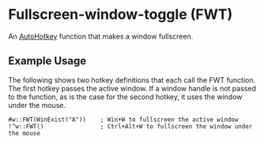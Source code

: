 # Fullscreen-window-toggle (FWT)
An [AutoHotkey](https://autohotkey.com/) function that makes a window fullscreen. 

## Example Usage
The following shows two hotkey definitions that each call the FWT function. The first hotkey passes the active window. If a window handle is not passed to the function, as is the case for the second hotkey, it uses the window under the mouse.
```autohotkey
#w::FWT(WinExist("A"))    ; Win+W to fullscreen the active window
!^w::FWT()                ; Ctrl+Alt+W to fullscreen the window under the mouse
```
